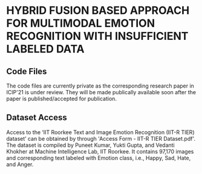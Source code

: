 # HYBRID FUSION BASED APPROACH FOR MULTIMODAL EMOTION RECOGNITION WITH INSUFFICIENT LABELED DATA
## Code Files
The code files are currently private as the corresponding research paper in ICIP'21 is under review. They will be made publically available soon after the paper is published/accepted for publication.

## Dataset Access
Access to the ‘IIT Roorkee Text and Image Emotion Recognition (IIT-R TIER) dataset’ can be obtained by through 'Access Form - IIT-R TIER Dataset.pdf'. The dataset is compiled by Puneet Kumar, Yukti Gupta, and Vedanti Khokher at Machine Intelligence Lab, IIT Roorkee. It contains 97,170 images and corresponding text labeled with Emotion class, i.e., Happy, Sad, Hate, and Anger. 
